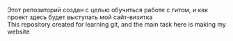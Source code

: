 Этот репозиторий создан с целью обучиться работе с гитом, и как проект здесь будет выступать мой сайт-визитка  
This repository created for learning git, and the main task here is making my website
